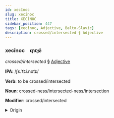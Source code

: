 ```yaml
---
id: xecînoc
slug: xecînoc
title: XECÎNOC
sidebar_position: 447
tags: [xecînoc, Adjective, Balto-Slavic]
description: crossed/intersected § Adjective
---
```


### xecînoc&emsp;<span kind="abugida">ɋɿꞇɟƨ̄</span>

*crossed/intersected* **§** [Adjective](../../tags/Adjective)

**IPA**: /ʃɛ.ˈt͡ɕi.nɑt͡ɕ/

**Verb**: to be crossed/intersected

**Noun**: crossed-ness/intersected-ness/intersection

**Modifier**: crossed/intersected

<details>
    <summary>Origin</summary>
    Polish przecinać /pʂɛˈt͡ɕi.nat͡ɕ/<br/>
    <em>Balto-Slavic Language Family</em>
</details>